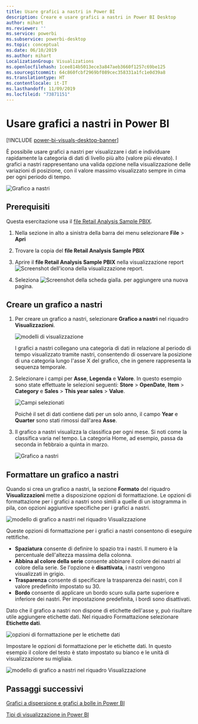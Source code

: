 ```yaml
---
title: Usare grafici a nastri in Power BI
description: Creare e usare grafici a nastri in Power BI Desktop
author: mihart
ms.reviewer: ''
ms.service: powerbi
ms.subservice: powerbi-desktop
ms.topic: conceptual
ms.date: 06/10/2019
ms.author: mihart
LocalizationGroup: Visualizations
ms.openlocfilehash: 1cee814b5013ece3a847aeb3660f1257c69be125
ms.sourcegitcommit: 64c860fcbf2969bf089cec358331a1fc1e0d39a8
ms.translationtype: HT
ms.contentlocale: it-IT
ms.lasthandoff: 11/09/2019
ms.locfileid: "73871151"
---
```

# <a name="use-ribbon-charts-in-power-bi"></a>Usare grafici a nastri in Power BI

[!INCLUDE [power-bi-visuals-desktop-banner](../includes/power-bi-visuals-desktop-banner.md)]

È possibile usare grafici a nastri per visualizzare i dati e individuare rapidamente la categoria di dati di livello più alto (valore più elevato). I grafici a nastri rappresentano una valida opzione nella visualizzazione delle variazioni di posizione, con il valore massimo visualizzato sempre in cima per ogni periodo di tempo. 

![Grafico a nastri](media/desktop-ribbon-charts/ribbon-charts-01.png)

## <a name="prerequisites"></a>Prerequisiti

Questa esercitazione usa il [file Retail Analysis Sample PBIX](https://download.microsoft.com/download/9/6/D/96DDC2FF-2568-491D-AAFA-AFDD6F763AE3/Retail%20Analysis%20Sample%20PBIX.pbix).

1. Nella sezione in alto a sinistra della barra dei menu selezionare **File** > **Apri**
   
2. Trovare la copia del **file Retail Analysis Sample PBIX**

1. Aprire il **file Retail Analysis Sample PBIX** nella visualizzazione report ![Screenshot dell'icona della visualizzazione report](media/power-bi-visualization-kpi/power-bi-report-view.png).

1. Seleziona ![Screenshot della scheda gialla.](media/power-bi-visualization-kpi/power-bi-yellow-tab.png) per aggiungere una nuova pagina.

## <a name="create-a-ribbon-chart"></a>Creare un grafico a nastri

1. Per creare un grafico a nastri, selezionare **Grafico a nastri** nel riquadro **Visualizzazioni**.

    ![modelli di visualizzazione](media/desktop-ribbon-charts/power-bi-template.png)

    I grafici a nastri collegano una categoria di dati in relazione al periodo di tempo visualizzato tramite nastri, consentendo di osservare la posizione di una categoria lungo l'asse X del grafico, che in genere rappresenta la sequenza temporale.

2. Selezionare i campi per **Asse**, **Legenda** e **Valore**.  In questo esempio sono state effettuate le selezioni seguenti: **Store** > **OpenDate**, **Item** > **Category** e **Sales** > **This year sales** > **Value**.  

    ![Campi selezionati](media/desktop-ribbon-charts/power-bi-ribbon-values.png)

    Poiché il set di dati contiene dati per un solo anno, il campo **Year** e **Quarter** sono stati rimossi dall'area **Asse**.

3. Il grafico a nastri visualizza la classifica per ogni mese. Si noti come la classifica varia nel tempo. La categoria Home, ad esempio, passa da seconda in febbraio a quinta in marzo.

    ![Grafico a nastri](media/desktop-ribbon-charts/power-bi-ribbon.png)

## <a name="format-a-ribbon-chart"></a>Formattare un grafico a nastri
Quando si crea un grafico a nastri, la sezione **Formato** del riquadro **Visualizzazioni** mette a disposizione opzioni di formattazione. Le opzioni di formattazione per i grafici a nastri sono simili a quelle di un istogramma in pila, con opzioni aggiuntive specifiche per i grafici a nastri.

![modello di grafico a nastri nel riquadro Visualizzazione](media/desktop-ribbon-charts/power-bi-format-ribbon.png)

Queste opzioni di formattazione per i grafici a nastri consentono di eseguire rettifiche.

* **Spaziatura** consente di definire lo spazio tra i nastri. Il numero è la percentuale dell'altezza massima della colonna.
* **Abbina al colore della serie** consente abbinare il colore dei nastri al colore della serie. Se l'opzione è **disattivata**, i nastri vengono visualizzati in grigio.
* **Trasparenza** consente di specificare la trasparenza dei nastri, con il valore predefinito impostato su 30.
* **Bordo** consente di applicare un bordo scuro sulla parte superiore e inferiore dei nastri. Per impostazione predefinita, i bordi sono disattivati.

Dato che il grafico a nastri non dispone di etichette dell'asse y, può risultare utile aggiungere etichette dati. Nel riquadro Formattazione selezionare **Etichette dati**. 

![opzioni di formattazione per le etichette dati](media/desktop-ribbon-charts/power-bi-labels.png)

Impostare le opzioni di formattazione per le etichette dati. In questo esempio il colore del testo è stato impostato su bianco e le unità di visualizzazione su migliaia.

![modello di grafico a nastri nel riquadro Visualizzazione](media/desktop-ribbon-charts/power-bi-data-labels.png)

## <a name="next-steps"></a>Passaggi successivi

[Grafici a dispersione e grafici a bolle in Power BI](power-bi-visualization-scatter.md)

[Tipi di visualizzazione in Power BI](power-bi-visualization-types-for-reports-and-q-and-a.md)

